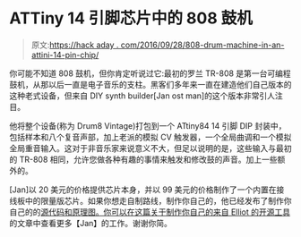 # ATTiny 14 引脚芯片中的 808 鼓机

> 原文:[https://hack aday . com/2016/09/28/808-drum-machine-in-an-attini-14-pin-chip/](https://hackaday.com/2016/09/28/808-drum-machine-in-an-attiny-14-pin-chip/)

你可能不知道 808 鼓机，但你肯定听说过它:最初的罗兰 TR-808 是第一台可编程鼓机，从那以后一直是电子音乐的支柱。黑客们多年来一直在建造他们自己版本的这种老式设备，但来自 DIY synth builder[Jan ost man]的这个版本非常引人注目。

他将整个设备(称为 Drum8 Vintage)打包到一个 ATtiny84 14 引脚 DIP 封装中，包括样本和八个复音声部，加上老派的模拟 CV 触发器，一个全局曲调和一个模拟全局重音输入。这对于非音乐家来说意义不大，但足以说明的是，这些输入与最初的 TR-808 相同，允许您做各种有趣的事情来触发和修改鼓的声音。加上一些额外的。

[Jan]以 20 美元的价格提供芯片本身，并以 99 美元的价格制作了一个内置在接线板中的限量版芯片。如果你想走自制路线，制作你自己的，他已经发布了制作你自己的的[源代码和原理图。你可以在这篇关于](https://janostman.wordpress.com/the-drum8-source-code/)[制作你自己的来自 Elliot 的开源工具](http://hackaday.com/2016/02/23/a-slew-of-open-source-synthesizers/)的文章中查看更多【Jan】的工作。谢谢你简。